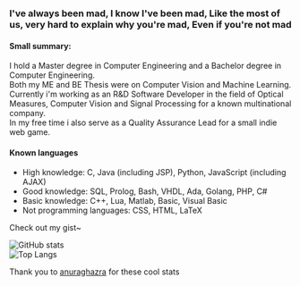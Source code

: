### I've always been mad, I know I've been mad, Like the most of us, very hard to explain why you're mad, Even if you're not mad

#### Small summary:
I hold a Master degree in Computer Engineering and a Bachelor degree in Computer Engineering.  
Both my ME and BE Thesis were on Computer Vision and Machine Learning.  
Currently i'm working as an R&D Software Developer in the field of Optical Measures, Computer Vision and Signal Processing for a known multinational company.  
In my free time i also serve as a Quality Assurance Lead for a small indie web game.  

#### Known languages
- High knowledge: C, Java (including JSP), Python, JavaScript (including AJAX)
- Good knowledge: SQL, Prolog, Bash, VHDL, Ada, Golang, PHP, C#
- Basic knowledge: C++, Lua, Matlab, Basic, Visual Basic
- Not programming languages: CSS, HTML, LaTeX

Check out my gist~

![GitHub stats](https://github-readme-stats.vercel.app/api?username=chkrr00k&hide=contribs,prs&count_private=true&theme=gruvbox&include_all_commits=true)  
![Top Langs](https://github-readme-stats.vercel.app/api/top-langs/?username=chkrr00k&count_private=true&theme=gruvbox&langs_count=8&layout=compact)

Thank you to [anuraghazra](https://github.com/anuraghazra/github-readme-stats) for these cool stats
